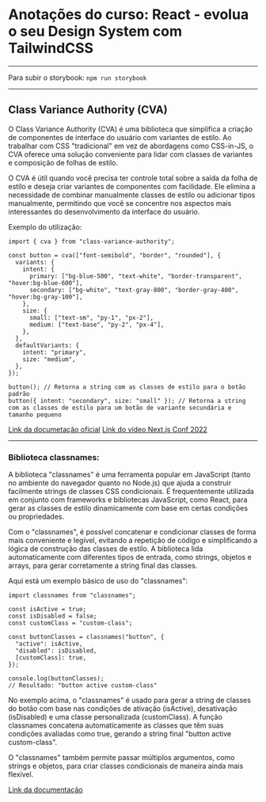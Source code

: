 # Anotações do curso: React - evolua o seu Design System com TailwindCSS

---
Para subir o storybook: ```npm run storybook```

---

## Class Variance Authority (CVA)
O Class Variance Authority (CVA) é uma biblioteca que simplifica a criação de componentes de interface do usuário com variantes de estilo. Ao trabalhar com CSS "tradicional" em vez de abordagens como CSS-in-JS, o CVA oferece uma solução conveniente para lidar com classes de variantes e composição de folhas de estilo.

O CVA é útil quando você precisa ter controle total sobre a saída da folha de estilo e deseja criar variantes de componentes com facilidade. Ele elimina a necessidade de combinar manualmente classes de estilo ou adicionar tipos manualmente, permitindo que você se concentre nos aspectos mais interessantes do desenvolvimento da interface do usuário.

Exemplo do utilização:
```
import { cva } from "class-variance-authority";

const button = cva(["font-semibold", "border", "rounded"], {
  variants: {
    intent: {
      primary: ["bg-blue-500", "text-white", "border-transparent", "hover:bg-blue-600"],
      secondary: ["bg-white", "text-gray-800", "border-gray-400", "hover:bg-gray-100"],
    },
    size: {
      small: ["text-sm", "py-1", "px-2"],
      medium: ["text-base", "py-2", "px-4"],
    },
  },
  defaultVariants: {
    intent: "primary",
    size: "medium",
  },
});

button(); // Retorna a string com as classes de estilo para o botão padrão
button({ intent: "secondary", size: "small" }); // Retorna a string com as classes de estilo para um botão de variante secundária e tamanho pequeno

```

[Link da documetação oficial](https://cva.style/docs)
[Link do vídeo Next.js Conf 2022 ](https://youtu.be/T-Zv73yZ_QI) 

---

### Biblioteca classnames:
A biblioteca "classnames" é uma ferramenta popular em JavaScript (tanto no ambiente do navegador quanto no Node.js) que ajuda a construir facilmente strings de classes CSS condicionais. É frequentemente utilizada em conjunto com frameworks e bibliotecas JavaScript, como React, para gerar as classes de estilo dinamicamente com base em certas condições ou propriedades.

Com o "classnames", é possível concatenar e condicionar classes de forma mais conveniente e legível, evitando a repetição de código e simplificando a lógica de construção das classes de estilo. A biblioteca lida automaticamente com diferentes tipos de entrada, como strings, objetos e arrays, para gerar corretamente a string final das classes.

Aqui está um exemplo básico de uso do "classnames":

```
import classnames from "classnames";

const isActive = true;
const isDisabled = false;
const customClass = "custom-class";

const buttonClasses = classnames("button", {
  "active": isActive,
  "disabled": isDisabled,
  [customClass]: true,
});

console.log(buttonClasses);
// Resultado: "button active custom-class"
```

No exemplo acima, o "classnames" é usado para gerar a string de classes do botão com base nas condições de ativação (isActive), desativação (isDisabled) e uma classe personalizada (customClass). A função classnames concatena automaticamente as classes que têm suas condições avaliadas como true, gerando a string final "button active custom-class".

O "classnames" também permite passar múltiplos argumentos, como strings e objetos, para criar classes condicionais de maneira ainda mais flexível.

[Link da documentação](https://github.com/JedWatson/classnames)